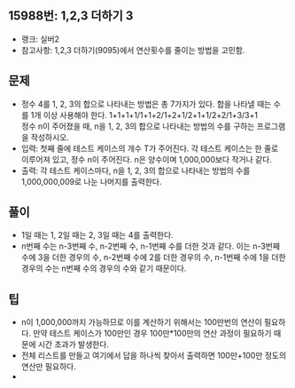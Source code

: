 <h2>15988번: 1,2,3 더하기 3</h2>
<ul>
  <li>랭크: 실버2</li>
  <li>참고사항: 1,2,3 더하기(9095)에서 연산횟수를 줄이는 방법을 고민함. </li>
</ul>
<h2>문제</h2>
<ul>
  <li>정수 4를 1, 2, 3의 합으로 나타내는 방법은 총 7가지가 있다. 합을 나타낼 때는 수를 1개 이상 사용해야 한다.
    1+1+1+1/1+1+2/1+2+1/2+1+1/2+2/1+3/3+1<br>
    정수 n이 주어졌을 때, n을 1, 2, 3의 합으로 나타내는 방법의 수를 구하는 프로그램을 작성하시오.</li>
  <li>입력: 첫째 줄에 테스트 케이스의 개수 T가 주어진다. 각 테스트 케이스는 한 줄로 이루어져 있고, 정수 n이 주어진다. n은 양수이며 1,000,000보다 작거나 같다.</li>
  <li>출력: 각 테스트 케이스마다, n을 1, 2, 3의 합으로 나타내는 방법의 수를 1,000,000,009로 나눈 나머지를 출력한다.</li>
</ul>
<h2>풀이</h2>
<ul>
  <li>1일 때는 1, 2일 때는 2, 3일 때는 4를 출력한다.</li>
  <li>n번째 수는 n-3번째 수, n-2번째 수, n-1번째 수를 더한 것과 같다. 이는 n-3번째 수에 3을 더한 경우의 수, n-2번째 수에 2를 더한 경우의 수, n-1번째 수에 1을 더한 경우의 수는 n번째 수의 경우의 수와 같기 때문이다.</li>
</ul>
<h2>팁</h2>
<ul>
  <li>n이 1,000,000까지 가능하므로 이를 계산하기 위해서는 100만번의 연산이 필요하다. 만약 테스트 케이스가 100만인 경우 100만*100만의 연산 과정이 필요하기 때문에 시간 초과가 발생한다.</li>
  <li>전체 리스트를 만들고 여기에서 답을 하나씩 찾아서 출력하면 100만+100만 정도의 연산만 필요하다.<li>
</ul>

